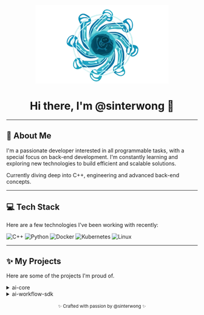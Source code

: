 <div align="center">

  <!-- Placeholder for a logo or banner image -->
  <!-- Replace the src attribute with the path to your image -->
  <img src="assets/banner.png" alt="Banner" width="350"/>

  <h1>Hi there, I'm @sinterwong 👋</h1>
</div>

---

## 🚀 About Me

I'm a passionate developer interested in all programmable tasks, with a special focus on back-end development. I'm constantly learning and exploring new technologies to build efficient and scalable solutions.

Currently diving deep into C++, engineering and advanced back-end concepts.

---

## 💻 Tech Stack

Here are a few technologies I've been working with recently:
<p align="left">
  <img src="https://cdn.jsdelivr.net/gh/devicons/devicon/icons/cplusplus/cplusplus-original.svg" alt="C++" width="40" height="40"/>
  <img src="https://cdn.jsdelivr.net/gh/devicons/devicon/icons/python/python-original.svg" alt="Python" width="40" height="40"/>
  <img src="https://cdn.jsdelivr.net/gh/devicons/devicon/icons/docker/docker-original-wordmark.svg" alt="Docker" width="40" height="40"/>
  <img src="https://cdn.jsdelivr.net/gh/devicons/devicon/icons/kubernetes/kubernetes-plain-wordmark.svg" alt="Kubernetes" width="40" height="40"/>
  <img src="https://cdn.jsdelivr.net/gh/devicons/devicon/icons/linux/linux-original.svg" alt="Linux" width="40" height="40"/>
</p>

---

## ✨ My Projects

Here are some of the projects I'm proud of.
<details>
  <summary>ai-core</summary>
  <br />
  <img src="assets/ai-core-logo2.jpeg" alt="ai-core" width="300"/>
  <p>
    <strong>Description:</strong> It encapsulates multiple inference frameworks and provides a unified interface.
    <br />
    <strong>Tech Stack:</strong> c++, ai, opencv etc.
    <br />
    <a href="https://github.com/sinterwong/ai-core" target="_blank">View Repository</a>
  </p>
</details>

<details>
  <summary>ai-workflow-sdk</summary>
  <br />
  <img src="assets/ai-workflow-sdk-logo.jpeg" alt="ai-workflow-sdk" width="300"/>
  <p>
    <strong>Description:</strong> The pipeline framework implements DAG-based logic construction, enabling the direct creation of pipelines through configuration files once computing nodes are defined and registered.
    <br />
    <strong>Tech Stack:</strong> c++, concurrency, graph-theory
    <br />
    <a href="https://github.com/sinterwong/ai-workflow-sdk" target="_blank">View Repository</a>
  </p>
</details>

<div align="center">
  <p><small>✨ Crafted with passion by @sinterwong ✨</small></p>
</div>
